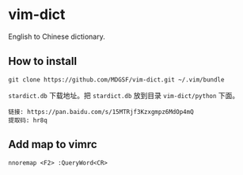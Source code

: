 # vim-dict

English to Chinese dictionary.

## How to install

```
git clone https://github.com/MDGSF/vim-dict.git ~/.vim/bundle
```

`stardict.db` 下载地址。把 `stardict.db` 放到目录 `vim-dict/python` 下面。

```
链接: https://pan.baidu.com/s/15MTRjf3Kzxgmpz6MdOp4mQ
提取码: hr8q
```

## Add map to vimrc

```
nnoremap <F2> :QueryWord<CR>
```

